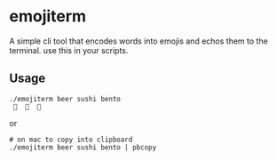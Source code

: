# emojiterm
A simple cli tool that encodes words into emojis and echos them to the terminal. use this in your scripts.


## Usage

```shell
./emojiterm beer sushi bento
 🍺  🍣  🍱
```

or 
```shell
# on mac to copy into clipboard
./emojiterm beer sushi bento | pbcopy
```
